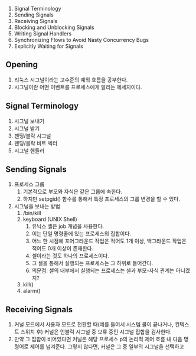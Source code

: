 1. Signal Terminology
2. Sending Signals
3. Receiving Signals
4. Blocking and Unblocking Signals
5. Writing Signal Handlers
6. Synchronizing Flows to Avoid Nasty Concurrency Bugs
7. Explicitly Waiting for Signals

## Opening
1. 리눅스 시그널이라는 고수준의 예외 흐름을 공부한다.
2. 시그널이란 어떤 이벤트를 프로세스에게 알리는 메세지이다.

## Signal Terminology
1. 시그널 보내기
2. 시그널 받기
3. 펜딩/블락 시그널
4. 펜딩/블락 비트 벡터
5. 시그널 핸들러

## Sending Signals
1. 프로세스 그룹
	1. 기본적으로 부모와 자식은 같은 그룹에 속한다.
	2. 하지만 setpgid() 함수를 통해서 특정 프로세스의 그룹 변경을 할 수 있다.
2. 시그널을 보내는 방법
	1. /bin/kill
	2. keyboard (UNIX Shell)
		1. 유닉스 셸은 job 개념을 사용한다.
		2. 이는 단일 명령줄에 있는 프로세스의 집합이다.
		3. 어느 한 시점에 포어그라운드 작업은 적어도 1개 이상, 백그라운드 작업은 적어도 0개 이상이 존재한다.
		4. 셸이라는 것도 하나의 프로세스이다.
		5. 그 셸을 통해서 실행되는 프로세스는 그 하위로 들어간다.
		6. 의문점: 셸의 내부에서 실행되는 프로세스는 셸과 부모-자식 관계는 아니겠지?
	3. kill()
	4. alarm()

## Receiving Signals
1. 커널 모드에서 사용자 모드로 전환할 때(예를 들어서 시스템 콜이 끝나거나, 컨텍스트 스위치 후) 커널은 언블럭 시그널 중 보류 중인 시그널 집합을 검사한다.
2. 만약 그 집합이 비어있다면 커널은 해당 프로세스 p의 논리적 제어 흐름 내 다음 명령어로 제어를 넘겨준다. 그렇지 않다면, 커널은 그 중 일부의 시그널을 선택하고 